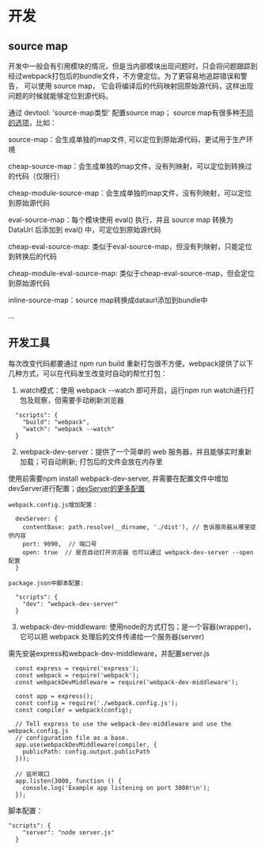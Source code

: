 # 开发

## source map

开发中一般会有引用模块的情况，但是当内部模块出现问题时，只会将问题跟踪到经过webpack打包后的bundle文件，不方便定位。为了更容易地追踪错误和警告， 可以使用 source map， 它会将编译后的代码映射回原始源代码，这样出现问题的时候就能够定位到源代码。

通过 devtool: 'source-map类型' 配置source map； source map有很多种[不同的选项](https://www.webpackjs.com/configuration/devtool/)，比如：

source-map：会生成单独的map文件, 可以定位到原始源代码，更试用于生产环境

cheap-source-map：会生成单独的map文件，没有列映射，可以定位到转换过的代码（仅限行）

cheap-module-source-map：会生成单独的map文件，没有列映射，可以定位到原始源代码

eval-source-map：每个模块使用 eval() 执行，并且 source map 转换为 DataUrl 后添加到 eval() 中，可定位到原始源代码

cheap-eval-source-map: 类似于eval-source-map，但没有列映射，只能定位到转换后的代码

cheap-module-eval-source-map: 类似于cheap-eval-source-map，但会定位到原始源代码

inline-source-map：source map转换成dataurl添加到bundle中

...

## 开发工具

每次改变代码都要通过 npm run build 重新打包很不方便，webpack提供了以下几种方式，可以在代码发生改变时自动的帮忙打包：

1. watch模式：使用 webpack --watch 即可开启，运行npm run watch进行打包及观察，但需要手动刷新浏览器
```
  "scripts": {
    "build": "webpack",
    "watch": "webpack --watch"
  }
```

2. webpack-dev-server：提供了一个简单的 web 服务器，并且能够实时重新加载；可自动刷新; 打包后的文件会放在内存里

  使用前需要npm install webpack-dev-server, 并需要在配置文件中增加devServer进行配置；[devServer的更多配置](https://www.webpackjs.com/configuration/dev-server/)

```
webpack.config.js增加配置：

  devServer: {
    contentBase: path.resolve(__dirname, './dist'), // 告诉服务器从哪里提供内容
    port: 9090,  // 端口号
    open: true  // 是否自动打开浏览器 也可以通过 webpack-dev-server --open 配置
  }

package.json中脚本配置:

  "scripts": {
    "dev": "webpack-dev-server"
  }

```
3. webpack-dev-middleware: 使用node的方式打包；是一个容器(wrapper)，它可以把 webpack 处理后的文件传递给一个服务器(server)

  需先安装express和webpack-dev-middleware，并配置server.js

```
  const express = require('express');
  const webpack = require('webpack');
  const webpackDevMiddleware = require('webpack-dev-middleware');

  const app = express();
  const config = require('./webpack.config.js');
  const compiler = webpack(config);

  // Tell express to use the webpack-dev-middleware and use the webpack.config.js
  // configuration file as a base.
  app.use(webpackDevMiddleware(compiler, {
    publicPath: config.output.publicPath
  }));

  // 监听端口
  app.listen(3000, function () {
    console.log('Example app listening on port 3000!\n');
  });

```
脚本配置：

```
"scripts": {
    "server": "node server.js"
  }

```